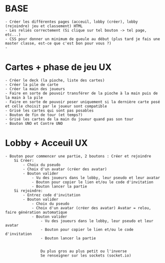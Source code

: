# BASE
	- Créer les différentes pages (acceuil, lobby (créer), lobby (rejoindre) jeu et classement) HTML
	- Les reliés correctement (Si clique sur tel bouton -> tel page, etc...)
	- CSS pour donner un minimum de gueule au début (plus tard je fais une master classe, est-ce que c'est bon pour vous ?)
	- 
	
# Cartes + phase de jeu UX
	- Créer le deck (la pioche, liste des cartes)
	- Créer la pile de carte
	- Créer la main des joueurs
	- Faire en sorte de pouvoir transférer de la pioche à la main puis de la main à la pile
	- Faire en sorte de pouvoir poser uniquement si la dernière carte posé et celle choisit par le joueur sont compatible
	- Grisé les cartes qui sont pas posables
	- Bouton de fin de tour (et temps?)
	- Grisé les cartes de la main du joueur quand pas son tour
	- Bouton UNO et Contre UNO

# Lobby + Acceuil UX
	- Bouton pour commencer une partie, 2 boutons : Créer et rejoindre
		Si Créer:
			- Choix du pseudo
			- Choix d'un avatar (créer des avatar)
			- Bouton valider
				- Vu des joueurs dans le lobby, leur pseudo et leur avatar
				- Bouton pour copier le lien et/ou le code d'invitation
				- Bouton lancer la partie
		Si rejoindre:
			- Entrez code d'invitation
			- Bouton valider
				- Choix du pseudo
				- Choix d'un avatar (créer des avatar) Avatar = relou, faire génération automatique
				- Bouton valider
					- Vu des joueurs dans le lobby, leur pseudo et leur avatar
					- Bouton pour copier le lien et/ou le code d'invitation
					- Bouton lancer la partie


					Du plus gros au plus petit ou l'inverse
					Se renseigner sur les sockets (socket.io)